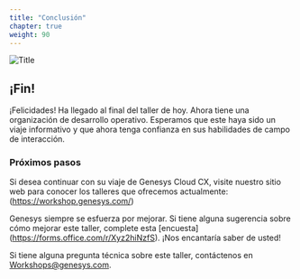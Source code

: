 ```yaml
---
title: "Conclusión"
chapter: true
weight: 90
---
```

![Title](/images/Conclusion.jpg)

## ¡Fin!

¡Felicidades! Ha llegado al final del taller de hoy. Ahora tiene una organización de desarrollo operativo. Esperamos que este haya sido un viaje informativo y que ahora tenga confianza en sus habilidades de campo de interacción.

### Próximos pasos
Si desea continuar con su viaje de Genesys Cloud CX, visite nuestro sitio web para conocer los talleres que ofrecemos actualmente: (https://workshop.genesys.com/)

Genesys siempre se esfuerza por mejorar. Si tiene alguna sugerencia sobre cómo mejorar este taller, complete esta [encuesta] (https://forms.office.com/r/Xyz2hiNzfS). ¡Nos encantaría saber de usted!

Si tiene alguna pregunta técnica sobre este taller, contáctenos en Workshops@genesys.com.


